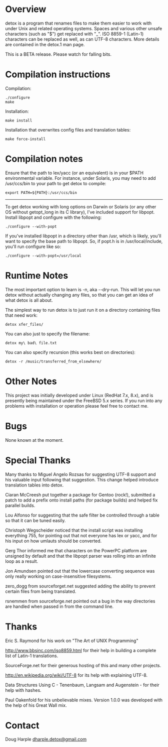 # Overview

detox is a program that renames files to make them easier to work with under
Unix and related operating systems.  Spaces and various other unsafe
characters (such as "$") get replaced with "_".  ISO 8859-1 (Latin-1)
characters can be replaced as well, as can UTF-8 characters.  More details
are contained in the detox.1 man page.

This is a BETA release.  Please watch for falling bits.

# Compilation instructions

Compilation:

	./configure
	make

Installation:

	make install

Installation that overwrites config files and translation tables:

	make force-install

# Compilation notes

Ensure that the path to lex/yacc (or an equivalent) is in your $PATH
environmental variable.  For instance, under Solaris, you may need to add
/usr/ccs/bin to your path to get detox to compile:

	export PATH=${PATH}:/usr/ccs/bin

---

To get detox working with long options on Darwin or Solaris (or any other OS
without getopt_long in its C library), I've included support for libpopt.
Install libpopt and configure with the following:

	./configure --with-popt

If you've installed libpopt in a directory other than /usr, which is likely,
you'll want to specify the base path to libpopt.  So, if popt.h is in
/usr/local/include, you'll run configure like so:

	./configure --with-popt=/usr/local

# Runtime Notes

The most important option to learn is -n, aka --dry-run.  This will let you
run detox without actually changing any files, so that you can get an idea
of what detox is all about.

The simplest way to run detox is to just run it on a directory containing
files that need work:

	detox xfer_files/

You can also just to specify the filename:

	detox my\ bad\ file.txt

You can also specify recursion (this works best on directories):

	detox -r /music/transferred_from_elsewhere/

# Other Notes

This project was initially developed under Linux (RedHat 7.x, 8.x), and is
presently being maintained under the FreeBSD 5.x series.  If you run into any
problems with installation or operation please feel free to contact me.

# Bugs

None known at the moment.

# Special Thanks

Many thanks to Miguel Angelo Rozsas for suggesting UTF-8 support and his
valuable input following that suggestion.  This change helped introduce
translation tables into detox.

Ciaran McCreesh put together a package for Gentoo (rock!), submitted a patch
to add a prefix onto install paths (for package builds) and helped fix
parallel builds.

Lou Alfonso for suggesting that the safe filter be controlled through a
table so that it can be tuned easily.

Christoph Wegscheider noticed that the install script was installing
everything 755, for pointing out that not everyone has lex or yacc, and for
his input on how umlauts should be converted.

Gerg Thor informed me that characters on the PowerPC platform are unsigned
by default and that the libpopt parser was rolling into an infinite loop as
a result.

Jon Amundsen pointed out that the lowercase converting sequence was only
really working on case-insensitive filesystems.

zero_dogg from sourceforget.net suggested adding the ability to prevent
certain files from being translated.

rsnemmen from sourceforge.net pointed out a bug in the way directories are
handled when passed in from the command line.

# Thanks

Eric S. Raymond for his work on "The Art of UNIX Programming"

http://www.bbsinc.com/iso8859.html for their help in building a complete list
of Latin-1 translations.

SourceForge.net for their generous hosting of this and many other projects.

http://en.wikipedia.org/wiki/UTF-8 for its help with explaining UTF-8.

Data Structures Using C - Tenenbaum, Langsam and Augenstein - for their help
with hashes.

Paul Oakenfold for his unbelievable mixes.  Version 1.0.0 was developed with
the help of his Great Wall mix.

# Contact

Doug Harple <dharple.detox@gmail.com>

